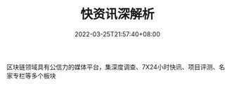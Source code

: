 ﻿---
weight: 
title: "快资讯深解析"
description: "区块链领域具有公信力的媒体平台，集深度调查、7X24小时快讯、项目评测、名家专栏等多个板块"
date: 2022-03-25T21:57:40+08:00
lastmod: 2022-03-25T16:45:40+08:00
draft: false
authors: ["Metabd"]
featuredImage: "kuaizixunshenjiexi.jpg"
link: ""
tags: ["微信公众号","快资讯深解析"]
categories: ["navigation"]
navigation: ["微信公众号"]
lightgallery: true
toc: true
pinned: false
recommend: false
recommend1: false
---
区块链领域具有公信力的媒体平台，集深度调查、7X24小时快讯、项目评测、名家专栏等多个板块
